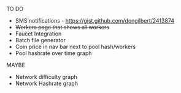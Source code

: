 TO DO

- SMS notifications - https://gist.github.com/dongilbert/2413874
- ~~Workers page that shows all workers~~
- Faucet Integration
- Batch file generator
- Coin price in nav bar next to pool hash/workers
- Pool hashrate over time graph


MAYBE
- Network difficulty graph
- Network Hashrate graph
